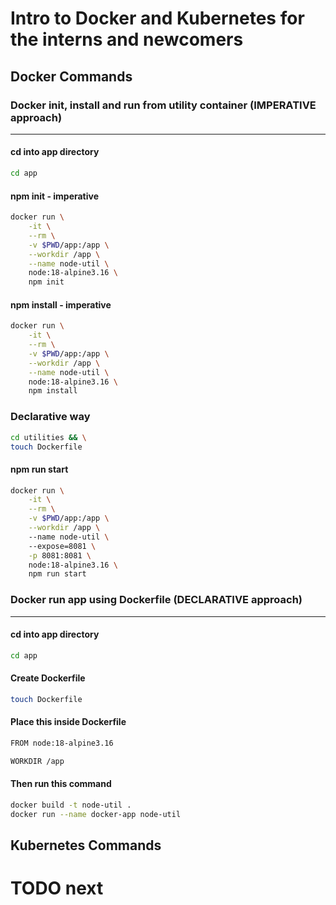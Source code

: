 # Intro to Docker and Kubernetes for the interns and newcomers

## Docker Commands
### Docker init, install and run from utility container (IMPERATIVE approach)
---
#### cd into app directory
```bash
cd app
```

#### npm init - imperative
```bash
docker run \
    -it \
    --rm \
    -v $PWD/app:/app \
    --workdir /app \
    --name node-util \
    node:18-alpine3.16 \
    npm init
```

#### npm install - imperative
```bash
docker run \
    -it \
    --rm \
    -v $PWD/app:/app \
    --workdir /app \
    --name node-util \
    node:18-alpine3.16 \
    npm install
```

### Declarative way
```bash
cd utilities && \
touch Dockerfile
```

#### npm run start
```bash
docker run \
    -it \
    --rm \
    -v $PWD/app:/app \
    --workdir /app \ 
    --name node-util \ 
    --expose=8081 \
    -p 8081:8081 \
    node:18-alpine3.16 \
    npm run start
```

### Docker run app using Dockerfile (DECLARATIVE approach)
---

#### cd into app directory
```bash
cd app
```

#### Create Dockerfile
```bash
touch Dockerfile
```

#### Place this inside Dockerfile
```bash
FROM node:18-alpine3.16

WORKDIR /app
```

#### Then run this command
```bash
docker build -t node-util .
docker run --name docker-app node-util
```

## Kubernetes Commands
# TODO next
